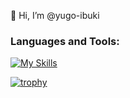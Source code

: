 👋 Hi, I’m @yugo-ibuki

<h3 align="left">Languages and Tools:</h3>

[![My Skills](https://skillicons.dev/icons?i=html,css,sass,js,ts,php,git,github,laravel,react,nextjs,nodejs,jest,firebase,githubactions,nestjs,graphql,docker,gcp,go&perline=8)](https://skillicons.dev)

[![trophy](https://github-profile-trophy.vercel.app/?username=yugo-ibuki&theme=onedark&column=4
)](https://github.com/ryo-ma/github-profile-trophy)
